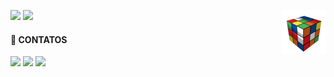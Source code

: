 <div>
  <p>
    <img src="cube.gif" width="70px" align="right" alt="Computador iuriCode">
    <img height="120em" src="https://github-readme-stats.vercel.app/api/top-langs/?username=barbarabr1to&layout=compact&theme=write"/>
    <img height="120em" src="https://github-readme-stats.vercel.app/api?username=barbarabr1to&layout=compact&theme=write"/>
  </p>
</div>

<div style="display: inline_block">  
  <b><h4>📱 CONTATOS</h4></b>  
  <a href="https://www.linkedin.com/in/barbarabritosz/"> <img height="17" src="https://img.shields.io/badge/LinkedIn-0077B5?style=for-the-badge&logo=linkedin&logoColor=white"></a> 
  <a href="https://www.facebook.com/messages/t/100005598944559/"> <img height="17" src="https://img.shields.io/badge/Messenger-00B2FF?style=for-thebadge&logo=messenger&logoColor=white"></a> 
  <a href = "mailto: barbarabritosz@hotmail.com"> <img height="17" src="https://img.shields.io/badge/Gmail-D14836?style=for-the-badge&logo=gmail&logoColor=white"></a>
</div>

